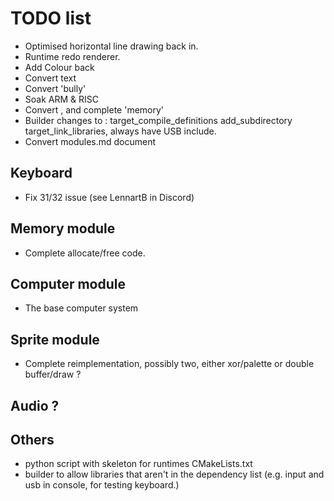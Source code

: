# TODO list

- Optimised horizontal line drawing back in.
- Runtime redo renderer.
- Add Colour back
- Convert text
- Convert 'bully'
- Soak ARM & RISC
- Convert , and complete 'memory'
- Builder changes to : target_compile_definitions add_subdirectory target_link_libraries, always have USB include.
- Convert modules.md document


## Keyboard
- Fix 31/32 issue (see LennartB in Discord)

## Memory module
- Complete allocate/free code.

## Computer module
- The base computer system

## Sprite module
- Complete reimplementation, possibly two, either xor/palette or double buffer/draw ?

## Audio ?

## Others
- python script with skeleton for runtimes CMakeLists.txt
- builder to allow libraries that aren't in the dependency list (e.g. input and usb in console, for testing keyboard.)

